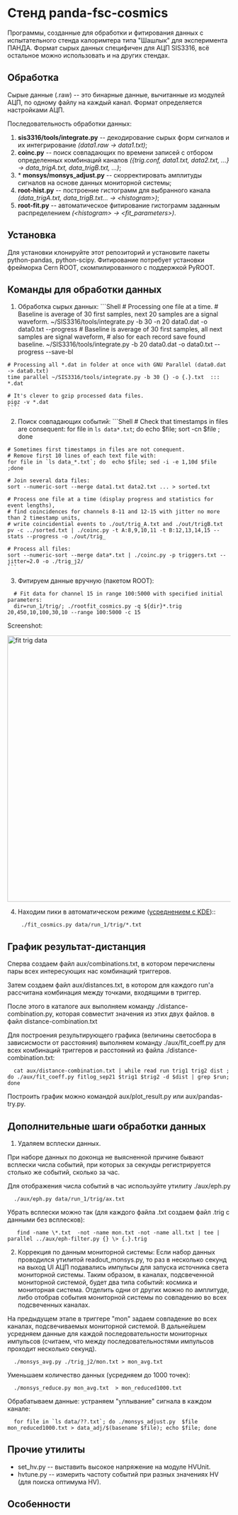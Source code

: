 Стенд panda-fsc-cosmics
=======================
Программы, созданные для обработки и фитирования данных с испытательного стенда калоримтера типа "Шашлык" для эксперимента ПАНДА. Формат сырых данных специфичен для АЦП SIS3316, всё остальное можно использовать и на других стендах.
  
Обработка
---------
Сырые данные (.raw) -- это бинарные данные, вычитанные из модулей АЦП, по одному файлу на каждый канал. Формат определяется настройками АЦП.
  
Последовательность обработки данных:
  1. **sis3316/tools/integrate.py** -- декодирование сырых форм сигналов и их интегрирование *(data1.raw -> data1.txt)*;
  1. **coinc.py** -- поиск совпадающих по времени записей с отбором определенных комбинаций каналов *({trig.conf, data1.txt, data2.txt, ...} -> data_trigA.txt, data_trigB.txt, ...)*;
  1. \* **monsys/monsys_adjust.py** -- скорректировать амплитуды сигналов на основе данных мониторной системы;
  1. **root-hist.py** -- построение гистограмм для выбранного канала *(data_trigA.txt, data_trigB.txt... -> \<histogram\>)*;
  1. **root-fit.py** -- автоматическое фитирование гистограмм заданным распределением *(\<histogram\> -> \<fit\_parameters\>)*.
  
Установка
---------
Для установки клонируйте этот репозиторий и установите пакеты python-pandas, python-scipy.
Фитирование потребует установки фрейморка Cern ROOT, скомпилированного с поддержкой PyROOT.
  
Команды для обработки данных
------
  1. Обработка сырых данных:
    ```Shell
    # Processing one file at a time.
    # Baseline is average of 30 first samples, next 20 samples are a signal waveform.
    ~/SIS3316/tools/integrate.py -b 30 -n 20 data0.dat -o data0.txt --progress
    # Baseline is average of 30 first samples, all next samples are signal waveform,
    # also for each record save found baseline.
    ~/SIS3316/tools/integrate.py -b 20 data0.dat -o data0.txt --progress  --save-bl
    
    # Processing all *.dat in folder at once with GNU Parallel (data0.dat -> data0.txt)
    time parallel ~/SIS3316/tools/integrate.py -b 30 {} -o {.}.txt  ::: *.dat
    
    # It's clever to gzip processed data files.
    pigz -v *.dat
    ````
        
  2. Поиск совпадающих событий:
    ```Shell
    # Check that timestamps in files are consequent:
    for file in `ls data*.txt`; do  echo $file; sort -cn $file ; done
    
    # Sometimes first timestamps in files are not conequent.
    # Remove first 10 lines of each text file with:
    for file in `ls data_*.txt`; do  echo $file; sed -i -e 1,10d $file ;done
    
    # Join several data files:
    sort --numeric-sort --merge data1.txt data2.txt ... > sorted.txt
    
    # Process one file at a time (display progress and statistics for event lengths),
    # find coincidences for channels 8-11 and 12-15 with jitter no more than 2 timestamp units,
    # write coincidential events to ./out/trig_A.txt and ./out/trigB.txt 
    pv -c ../sorted.txt | ./coinc.py -t A:8,9,10,11 -t B:12,13,14,15 --stats --progress -o ./out/trig_
    
    # Process all files:
    sort --numeric-sort --merge data*.txt | ./coinc.py -p triggers.txt --jitter=2.0 -o ./trig_j2/
    ```
  
  3. Фитируем данные вручную (пакетом ROOT):
  ```Shell
    # Fit data for channel 15 in range 100:5000 with specified initial parameters:
    dir=run_1/trig/; ./rootfit_cosmics.py -q ${dir}*.trig 20,450,10,100,30,10 --range 100:5000 -c 15
  ```
  Screenshot:
  
  <img alt="fit trig data" src="/../new-version/screenshots/rootfit_cosmics.png?raw=true" width="600">
  
  4. Находим пики в автоматическом режиме ([усреднением с KDE](https://en.wikipedia.org/wiki/Kernel_density_estimation))::
 
          ./fit_cosmics.py data/run_1/trig/*.txt
      
График результат-дистанция
-----------
Сперва создаем файл aux/combinations.txt, в котором перечислены пары всех интересующих нас комбинаций триггеров.

Затем создаем файл aux/distances.txt, в котором для каждого run'а рассчитана комбинация между точками, входящими в триггер.

После этого в каталоге aux выполняем команду ./distance-combination.py, которая совместит значения из этих двух файлов. в файл distance-combination.txt
 
Для построения результирующего графика (величины светосбора в зависисмости от расстояния) выполняем команду ./aux/fit_coeff.py для всех комбинаций триггеров и расстояний из файла ./distance-combination.txt:

```Shell
  cat aux/distance-combination.txt | while read run trig1 trig2 dist ; do ./aux/fit_coeff.py fitlog_sep21 $trig1 $trig2 -d $dist | grep $run; done
```

Построить график можно командой aux/plot_result.py или aux/pandas-try.py.
  
Дополнительные шаги обработки данных
-----------
  
  1. Удаляем всплески данных.
  
  При наборе данных по доконца не выясненной причине бывают всплески числа событий, при которых за секунды регистрируется столько же событий, сколько за час.
  
  Для отображения числа событий в час используйте утилиту ./aux/eph.py
  
      ./aux/eph.py data/run_1/trig/ax.txt
  
  Убрать всплески можно так (для каждого файла .txt создаем файл .trig с данными без всплесков):
     
       find -name \*.txt  -not -name mon.txt -not -name all.txt | tee | parallel ../aux/eph-filter.py {} \> {.}.trig

  2. Коррекция по данным мониторной системы:
  Если набор данных проводился утилитой readout_monsys.py, то раз в несколько секунд на выход UI АЦП подавались импульсы для запуска источника света мониторной системы. Таким образом, в каналах, подсвеченной мониторной системой, будет два типа событий: космика и мониторная система. Отделить одни от других можно по амплитуде, либо отобрав события мониторной системы по совпадению во всех подсвеченных каналах.
  
  На предыдущем этапе в триггере "mon" задаем совпадение во всех каналах, подсвечиваемых мониторной системой. В дальнейшем усредняем данные для каждой последовательности мониторных импульсов (считаем, что между последовательностями импульсов проходит несколько секунд).
  
      ./monsys_avg.py ./trig_j2/mon.txt > mon_avg.txt
      
  Уменьшаем количество данных (усредняем до 1000 точек):
  
      ./monsys_reduce.py mon_avg.txt  > mon_reduced1000.txt
  
  Обрабатываем данные: устраняем "уплывание" сигнала в каждом канале:
  ```Shell
    for file in `ls data/??.txt`; do ./monsys_adjust.py  $file  mon_reduced1000.txt > data_adj/$(basename $file); echo $file; done
  ```
  
Прочие утилиты
-------------

  * set_hv.py -- выставить высокое напряжение на модуле HVUnit. 
  * hvtune.py -- измерить частоту событий при разных значениях HV (для поиска оптимума HV).

  
Особенности
-----------
